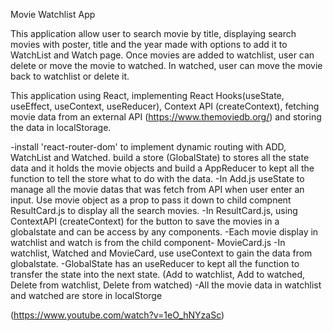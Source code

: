 Movie Watchlist App

This application allow user to search movie by title, displaying search movies with poster, title and the year made with options to add it to WatchList and Watch page. Once movies are added to watchlist, user can delete or move the movie to watched. In watched, user can move the movie back to watchlist or delete it.


This application using React, implementing React Hooks(useState, useEffect, useContext, useReducer), Context API (createContext), fetching movie data from an external API (https://www.themoviedb.org/) and storing the data in localStorage.

-install 'react-router-dom' to implement dynamic routing with ADD, WatchList and Watched.
build a store (GlobalState) to stores all the state data and it holds the movie objects and build a AppReducer to kept all the function to tell the store what to do with the data. 
-In Add.js useState to manage all the movie datas that was fetch from API when user enter an input. 
Use movie object as a prop to pass it down to child compnent ResultCard.js to display all the search movies.
-In ResultCard.js, using ContextAPI (createContext) for the button to save the movies in a globalstate and can be access by any components.
-Each movie display in watchlist and watch is from the child component- MovieCard.js
-In watchlist, Watched and MovieCard, use useContext to gain the data from globalstate.
-GlobalState has an useReducer to kept all the function to transfer the state into the next state.
(Add to watchlist, Add to watched, Delete from watchlist, Delete from watched)
-All the movie data in watchlist and watched are store in localStorge


(https://www.youtube.com/watch?v=1eO_hNYzaSc)
